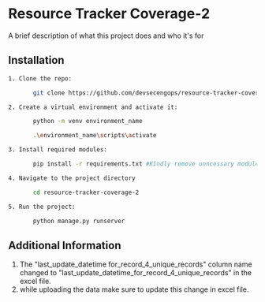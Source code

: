 # Resource Tracker Coverage-2

A brief description of what this project does and who it's for

## Installation

```bash
1. Clone the repo:

       git clone https://github.com/devsecengops/resource-tracker-coverage-2.git

2. Create a virtual environment and activate it:

       python -m venv environment_name

       .\environment_name\scripts\activate

3. Install required modules:

       pip install -r requirements.txt #Kindly remove unncessary modules - Verified Check

4. Navigate to the project directory

       cd resource-tracker-coverage-2

5. Run the project:

       python manage.py runserver
```

## Additional Information
1. The "last_update_datetime for_record_4_unique_records" column name changed to "last_update_datetime_for_record_4_unique_records" in the excel file.
2. while uploading the data make sure to update this change in excel file.

